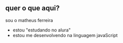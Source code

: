 ## quer o que aqui? 

sou o matheus ferreira 

- estou "estudando no alura"
- estou me desenvolvendo na linguagem javaScript

